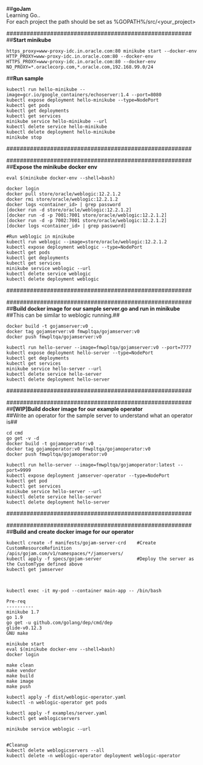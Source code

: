 ##**goJam**  
Learning Go..  
For each project the path should be set as %GOPATH%/src/<your_project>  
  
  
#######################################################  
##**Start minikube**  
```
https_proxy=www-proxy-idc.in.oracle.com:80 minikube start --docker-env HTTP_PROXY=www-proxy-idc.in.oracle.com:80 --docker-env HTTPS_PROXY=www-proxy-idc.in.oracle.com:80 --docker-env NO_PROXY=*.oraclecorp.com,*.oracle.com,192.168.99.0/24
```  

##**Run sample**  
```
kubectl run hello-minikube --image=gcr.io/google_containers/echoserver:1.4 --port=8080  
kubectl expose deployment hello-minikube --type=NodePort  
kubectl get pods  
kubectl get deployments  
kubectl get services  
minikube service hello-minikube --url  
kubectl delete service hello-minikube  
kubectl delete deployment hello-minikube  
minikube stop  
```
#######################################################  
  
  
#######################################################    
##**Expose the minikube docker env**  
```
eval $(minikube docker-env --shell=bash)  
  
docker login    
docker pull store/oracle/weblogic:12.2.1.2    
docker rmi store/oracle/weblogic:12.2.1.2  
docker logs <container_id> | grep password  
[docker run -d store/oracle/weblogic:12.2.1.2]  
[docker run -d -p 7001:7001 store/oracle/weblogic:12.2.1.2]  
[docker run -d -p 7002:7001 store/oracle/weblogic:12.2.1.2]  
[docker logs <container_id> | grep password]  
  
#Run weblogic in minikube  
kubectl run weblogic --image=store/oracle/weblogic:12.2.1.2  
kubectl expose deployment weblogic --type=NodePort  
kubectl get pods  
kubectl get deployments    
kubectl get services  
minikube service weblogic --url  
kubectl delete service weblogic  
kubectl delete deployment weblogic  
```
#######################################################  
  
  
#######################################################  
##**Build docker image for our sample server.go and run in minikube** 
##This can be similar to weblogic running.##  
```
docker build -t gojamserver:v0 .
docker tag gojamserver:v0 fmwpltqa/gojamserver:v0
docker push fmwpltqa/gojamserver:v0

kubectl run hello-server --image=fmwpltqa/gojamserver:v0 --port=7777  
kubectl expose deployment hello-server --type=NodePort  
kubectl get deployments  
kubectl get services  
minikube service hello-server --url  
kubectl delete service hello-server  
kubectl delete deployment hello-server  
```
#######################################################  

#######################################################  
##**[WIP]Build docker image for our example operator**  
##Write an operator for the sample server to understand what an operator is##  
```
cd cmd
go get -v -d
docker build -t gojamoperator:v0  .
docker tag gojamoperator:v0 fmwpltqa/gojamoperator:v0
docker push fmwpltqa/gojamoperator:v0

kubectl run hello-server --image=fmwpltqa/gojamoperator:latest --port=9999
kubectl expose deployment jamserver-operator --type=NodePort  
kubectl get pod  
kubectl get services  
minikube service hello-server --url  
kubectl delete service hello-server  
kubectl delete deployment hello-server  
```
#######################################################

#######################################################  
##**Build and create docker image for our operator**  
```
kubectl create -f manifests/gojam-server-crd    #Create CustomResourceRefinition
/apis/gojam.com/v1/namespaces/*/jamservers/
kubectl apply -f specs/gojam-server             #Deploy the server as the CustomType defined above
kubectl get jamserver



kubectl exec -it my-pod --container main-app -- /bin/bash

Pre-req
----------
minikube 1.7
go 1.9
go get -u github.com/golang/dep/cmd/dep
glide-v0.12.3
GNU make

minikube start
eval $(minikube docker-env --shell=bash)
docker login

make clean
make vendor
make build
make image
make push

kubectl apply -f dist/weblogic-operator.yaml
kubectl -n weblogic-operator get pods

kubectl apply -f examples/server.yaml
kubectl get weblogicservers

minikube service weblogic --url


#Cleanup
kubectl delete weblogicservers --all
kubectl delete -n weblogic-operator deployment weblogic-operator


```

